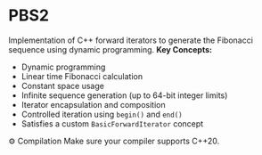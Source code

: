 # PBS2
Implementation of C++ forward iterators to generate the Fibonacci sequence using dynamic programming. 
**Key Concepts:**
- Dynamic programming
- Linear time Fibonacci calculation
- Constant space usage
- Infinite sequence generation (up to 64-bit integer limits)
- Iterator encapsulation and composition
- Controlled iteration using `begin()` and `end()`
- Satisfies a custom `BasicForwardIterator` concept

⚙️ Compilation Make sure your compiler supports C++20.

